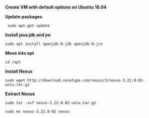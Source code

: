 **Create VM with default options on Ubuntu 18.04**

**Update packages**

     sudo apt-get update

**Install java jdk and jre**

    sudo apt install openjdk-8-jdk openjdk-8-jre
    

**Move into opt**

    cd /opt

**Install Nexus**

    sudo wget http://download.sonatype.com/nexus/3/nexus-3.22.0-02-unix.tar.gz

**Extract Nexus**

    sudo tar -xvf nexus-3.22.0-02-unix.tar.gz

    sudo mv nexus-3.22.0-02 nexus

